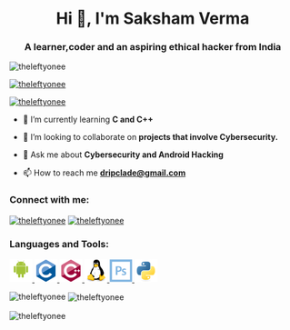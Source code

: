 <h1 align="center">Hi 👋, I'm Saksham Verma</h1>
<h3 align="center">A learner,coder and an aspiring ethical hacker from India</h3>

<p align="left"> <img src="https://komarev.com/ghpvc/?username=theleftyonee&label=Profile%20views&color=0e75b6&style=flat" alt="theleftyonee" /> </p>

<p align="left"> <a href="https://github.com/ryo-ma/github-profile-trophy"><img src="https://github-profile-trophy.vercel.app/?username=theleftyonee" alt="theleftyonee" /></a> </p>

<p align="left"> <a href="https://twitter.com/theleftyonee" target="blank"><img src="https://img.shields.io/twitter/follow/theleftyonee?logo=twitter&style=for-the-badge" alt="theleftyonee" /></a> </p>

- 🌱 I’m currently learning **C and C++**

- 👯 I’m looking to collaborate on **projects that involve Cybersecurity.**

- 💬 Ask me about **Cybersecurity and Android Hacking**

- 📫 How to reach me **dripclade@gmail.com**

<h3 align="left">Connect with me:</h3>
<p align="left">
<a href="https://twitter.com/theleftyonee" target="blank"><img align="center" src="https://raw.githubusercontent.com/rahuldkjain/github-profile-readme-generator/master/src/images/icons/Social/twitter.svg" alt="theleftyonee" height="30" width="40" /></a>
<a href="https://instagram.com/theleftyonee" target="blank"><img align="center" src="https://raw.githubusercontent.com/rahuldkjain/github-profile-readme-generator/master/src/images/icons/Social/instagram.svg" alt="theleftyonee" height="30" width="40" /></a>
</p>

<h3 align="left">Languages and Tools:</h3>
<p align="left"> <a href="https://developer.android.com" target="_blank" rel="noreferrer"> <img src="https://raw.githubusercontent.com/devicons/devicon/master/icons/android/android-original-wordmark.svg" alt="android" width="40" height="40"/> </a> <a href="https://www.cprogramming.com/" target="_blank" rel="noreferrer"> <img src="https://raw.githubusercontent.com/devicons/devicon/master/icons/c/c-original.svg" alt="c" width="40" height="40"/> </a> <a href="https://www.w3schools.com/cpp/" target="_blank" rel="noreferrer"> <img src="https://raw.githubusercontent.com/devicons/devicon/master/icons/cplusplus/cplusplus-original.svg" alt="cplusplus" width="40" height="40"/> </a> <a href="https://www.linux.org/" target="_blank" rel="noreferrer"> <img src="https://raw.githubusercontent.com/devicons/devicon/master/icons/linux/linux-original.svg" alt="linux" width="40" height="40"/> </a> <a href="https://www.photoshop.com/en" target="_blank" rel="noreferrer"> <img src="https://raw.githubusercontent.com/devicons/devicon/master/icons/photoshop/photoshop-line.svg" alt="photoshop" width="40" height="40"/> </a> <a href="https://www.python.org" target="_blank" rel="noreferrer"> <img src="https://raw.githubusercontent.com/devicons/devicon/master/icons/python/python-original.svg" alt="python" width="40" height="40"/> </a> </p>

<p><img align="left" src="https://github-readme-stats.vercel.app/api/top-langs?username=theleftyonee&show_icons=true&locale=en&layout=compact" alt="theleftyonee" /></p>

<p>&nbsp;<img align="center" src="https://github-readme-stats.vercel.app/api?username=theleftyonee&show_icons=true&locale=en" alt="theleftyonee" /></p>

<p><img align="center" src="https://github-readme-streak-stats.herokuapp.com/?user=theleftyonee&" alt="theleftyonee" /></p>
